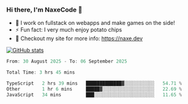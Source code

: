 ### Hi there, I'm NaxeCode 👋
- 🔭 I work on fullstack on webapps and make games on the side!
- ⚡ Fun fact: I very much enjoy potato chips
- 🔋 Checkout my site for more info: https://naxe.dev

[![GitHub stats](https://github-readme-stats.vercel.app/api?username=naxecode&theme=onedark)](https://naxe.dev)

<!--START_SECTION:waka-->

```csharp
From: 30 August 2025 - To: 06 September 2025

Total Time: 3 hrs 45 mins

TypeScript   2 hrs 39 mins   █████████████▓░░░░░░░░░░░   54.71 %
Other        1 hr 6 mins     █████▓░░░░░░░░░░░░░░░░░░░   22.69 %
JavaScript   34 mins         ███░░░░░░░░░░░░░░░░░░░░░░   11.65 %
```

<!--END_SECTION:waka-->



<!--
**NaxeCode/NaxeCode** is a ✨ _special_ ✨ repository because its `README.md` (this file) appears on your GitHub profile.

Here are some ideas to get you started:

- 🔭 I’m currently working on Web apps for indie games!
- 🌱 I’m currently mastering C#
- 👯 I’m looking to collaborate on ...
- 🤔 I’m looking for help with ...
- 💬 Ask me about ...
- 📫 How to reach me: ...
- 😄 Pronouns: ...
- ⚡ Fun fact: I love chips
-->

